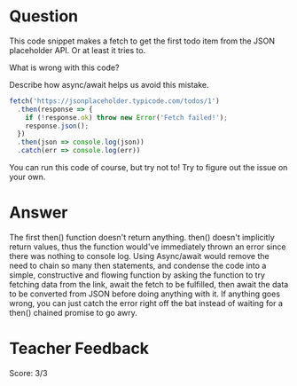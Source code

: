 # Question

This code snippet makes a fetch to get the first todo item from the JSON placeholder API. Or at least it tries to.

What is wrong with this code? 

Describe how async/await helps us avoid this mistake.

```js
fetch('https://jsonplaceholder.typicode.com/todos/1')
  .then(response => {
    if (!response.ok) throw new Error('Fetch failed!');
    response.json();
  })
  .then(json => console.log(json))
  .catch(err => console.log(err))
```

You can run this code of course, but try not to! Try to figure out the issue on your own.

# Answer
The first then() function doesn't return anything. then() doesn't implicitly return values, thus the function would've immediately thrown an error since there was nothing to console log. Using Async/await would remove the need to chain so many then statements, and condense the code into a simple, constructive and flowing function by asking the function to try fetching data from the link, await the fetch to be fulfilled, then await the data to be converted from JSON before doing anything with it. If anything goes wrong, you can just catch the error right off the bat instead of waiting for a then() chained promise to go awry.

# Teacher Feedback
Score: 3/3
